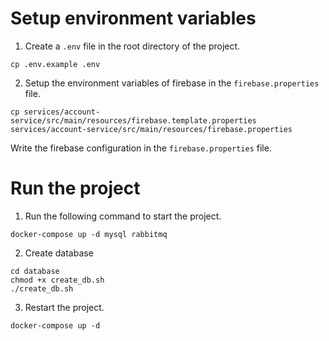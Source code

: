 # Setup environment variables
1. Create a `.env` file in the root directory of the project.
```shell
cp .env.example .env
```
2. Setup the environment variables of firebase in the `firebase.properties` file.
```shell
cp services/account-service/src/main/resources/firebase.template.properties services/account-service/src/main/resources/firebase.properties
```
Write the firebase configuration in the `firebase.properties` file.
# Run the project
1. Run the following command to start the project.
```shell
docker-compose up -d mysql rabbitmq
```
2. Create database
```shell
cd database
chmod +x create_db.sh
./create_db.sh
```
3. Restart the project.
```shell
docker-compose up -d
```